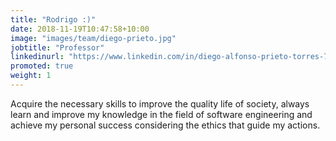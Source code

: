 ```yaml
---
title: "Rodrigo :)"
date: 2018-11-19T10:47:58+10:00
image: "images/team/diego-prieto.jpg"
jobtitle: "Professor"
linkedinurl: "https://www.linkedin.com/in/diego-alfonso-prieto-torres-78188248/"
promoted: true
weight: 1
---
```


Acquire the necessary skills to improve the quality life of society, always learn 
and improve my knowledge in the field of software engineering and achieve my 
personal success considering the ethics that guide my actions.
